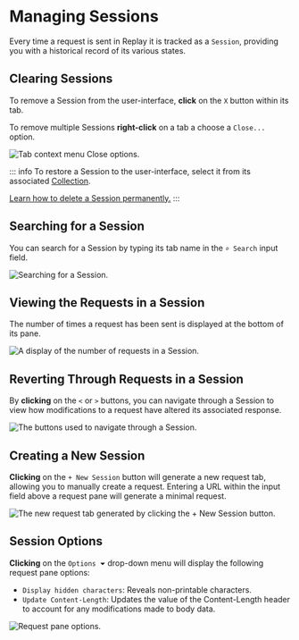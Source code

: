 # Managing Sessions

Every time a request is sent in Replay it is tracked as a `Session`, providing you with a historical record of its various states.

## Clearing Sessions

To remove a Session from the user-interface, **click** on the `X` button within its tab.

To remove multiple Sessions **right-click** on a tab a choose a `Close...` option.

<img alt="Tab context menu Close options." src="/_images/replay_session.png" center>

::: info
To restore a Session to the user-interface, select it from its associated [Collection](/guides/replay_collections.md).

[Learn how to delete a Session permanently.](/guides/replay_collections.md#deleting-a-session)
:::

## Searching for a Session

You can search for a Session by typing its tab name in the `⌕ Search` input field.

<img alt="Searching for a Session." src="/_images/replay_search.png" center>

## Viewing the Requests in a Session

The number of times a request has been sent is displayed at the bottom of its pane.

<img alt="A display of the number of requests in a Session." src="/_images/replay_session.png" center>

## Reverting Through Requests in a Session

By **clicking** on the `<` or `>` buttons, you can navigate through a Session to view how modifications to a request have altered its associated response.

<img alt="The buttons used to navigate through a Session." src="/_images/replay_session_buttons.png" center>

## Creating a New Session

**Clicking** on the `+ New Session` button will generate a new request tab, allowing you to manually create a request. Entering a URL within the input field above a request pane will generate a minimal request.

<img alt="The new request tab generated by clicking the + New Session button." src="/_images/replay_new_request.png" center>

## Session Options

**Clicking** on the `Options ⏷` drop-down menu will display the following request pane options:

- `Display hidden characters`: Reveals non-printable characters.
- `Update Content-Length`: Updates the value of the Content-Length header to account for any modifications made to body data.

<img alt="Request pane options." src="/_images/replay_options.png" center>
